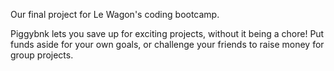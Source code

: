 Our final project for Le Wagon's coding bootcamp.

Piggybnk lets you save up for exciting projects, without it being a chore! Put funds aside for your own goals, or challenge your friends to raise money for group projects.
